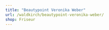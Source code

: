 ```yaml
---
title: "Beautypoint Veronika Weber"
url: /waldkirch/beautypoint-veronika-weber/
shop: Friseur
---
```

